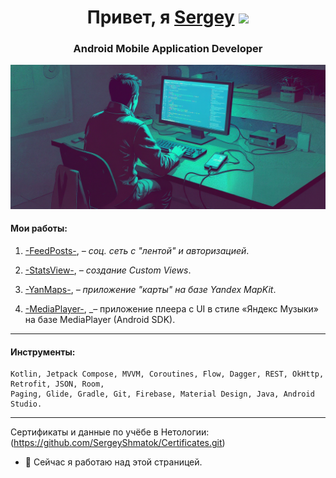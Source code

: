 <h1 align="center">Привет, я <a href="https://daniilshat.ru/" target="_blank">Sergey</a> 
<img src="https://github.com/blackcater/blackcater/raw/main/images/Hi.gif" height="32"/></h1>
<h3 align="center">Android Mobile Application Developer</h3>


<!-- ### Привет 👋, меня зовут Сергей Шматок.
#### Я разработчик Android-приложений для мобильных устройств. -->
![Я разработчик Android-приложений для мобильных устройств.](https://github.com/SergeyShmatok/SergeyShmatok/blob/7bb5509affa2b83e1b0981aa9308631b920de298/Banners/uiijehokWnBvzdSAiEI4Hr4VekKeP9MBYrJ4TIU9.png)

#### Мои работы:
1.	[-FeedPosts-](https://github.com/SergeyShmatok/-FeedPosts-.git), _– cоц. сеть с "лентой" и авторизацией_.

2. [-StatsView-](https://github.com/SergeyShmatok/-StatsView-.git), _– создание Custom Views_.

3. [-YanMaps-](https://github.com/SergeyShmatok/-YanMaps-.git), _– приложение "карты" на базе Yandex MapKit_.

4. [-MediaPlayer-](https://github.com/SergeyShmatok/-MediaPlayer-.git), _– приложение плеера с UI в стиле «Яндекс Музыки» на базе MediaPlayer (Android SDK).


<!--  -->
____________ 

  ####  Инструменты:
    Kotlin, Jetpack Compose, MVVM, Coroutines, Flow, Dagger, REST, OkHttp, Retrofit, JSON, Room,
    Paging, Glide, Gradle, Git, Firebase, Material Design, Java, Android Studio.
____________


Сертификаты и данные по учёбе в Нетологии: (https://github.com/SergeyShmatok/Certificates.git)


- 🔭 Сейчас я работаю над этой страницей.
